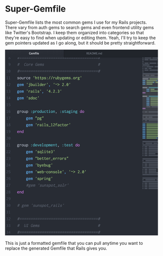 # Super-Gemfile

Super-Gemfile lists the most common gems I use for my Rails projects. There vary from auth gems to search gems and even frontend utility gems like Twitter's Bootstrap. I keep them organized into categories so that they're easy to find when updating or editing them. Yeah, I'll try to keep the gem pointers updated as I go along, but it should be pretty straightforward.

![Screenshot of Gemfile](screenie.png)

This is just a formatted gemfile that you can pull anytime you want to replace the generated Gemfile that Rails gives you.
